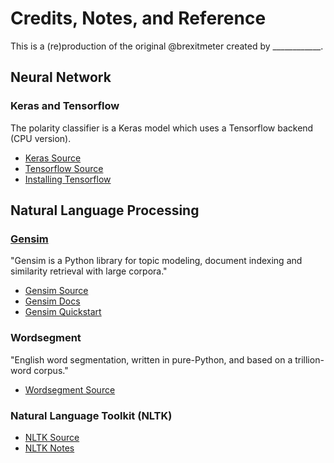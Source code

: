 # Credits, Notes, and Reference

This is a (re)production of the original @brexitmeter created by ____________.

## Neural Network

### Keras and Tensorflow

The polarity classifier is a Keras model which uses a Tensorflow backend (CPU version).

  + [Keras Source](https://github.com/keras-team/keras)
  + [Tensorflow Source](https://github.com/tensorflow/tensorflow)
  + [Installing Tensorflow](https://www.tensorflow.org/install/pip)

## Natural Language Processing

### [Gensim](https://scholar.google.com/citations?view_op=view_citation&hl=en&user=9vG_kV0AAAAJ&citation_for_view=9vG_kV0AAAAJ:NaGl4SEjCO4C)

"Gensim is a Python library for topic modeling, document indexing and similarity retrieval with large corpora."

  + [Gensim Source](https://github.com/RaRe-Technologies/gensim)
  + [Gensim Docs](https://radimrehurek.com/gensim/apiref.html)
  + [Gensim Quickstart](https://github.com/RaRe-Technologies/gensim/blob/develop/docs/notebooks/gensim%20Quick%20Start.ipynb)

### Wordsegment

"English word segmentation, written in pure-Python, and based on a trillion-word corpus."

  + [Wordsegment Source](https://github.com/grantjenks/python-wordsegment)

### Natural Language Toolkit (NLTK)

  + [NLTK Source](https://github.com/nltk/nltk)
  + [NLTK Notes](https://github.com/prof-rossetti/nyu-info-2335-201905/blob/master/notes/python/packages/nltk.md)
